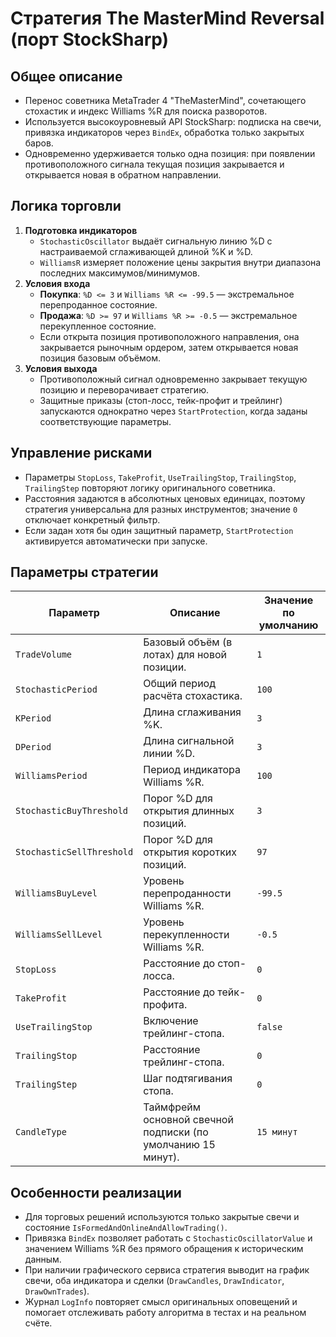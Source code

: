 # Стратегия The MasterMind Reversal (порт StockSharp)

## Общее описание
- Перенос советника MetaTrader 4 "TheMasterMind", сочетающего стохастик и индекс Williams %R для поиска разворотов.
- Используется высокоуровневый API StockSharp: подписка на свечи, привязка индикаторов через `BindEx`, обработка только закрытых баров.
- Одновременно удерживается только одна позиция: при появлении противоположного сигнала текущая позиция закрывается и открывается новая в обратном направлении.

## Логика торговли
1. **Подготовка индикаторов**
   - `StochasticOscillator` выдаёт сигнальную линию %D с настраиваемой сглаживающей длиной %K и %D.
   - `WilliamsR` измеряет положение цены закрытия внутри диапазона последних максимумов/минимумов.
2. **Условия входа**
   - **Покупка**: `%D <= 3` и `Williams %R <= -99.5` — экстремальное перепроданное состояние.
   - **Продажа**: `%D >= 97` и `Williams %R >= -0.5` — экстремальное перекупленное состояние.
   - Если открыта позиция противоположного направления, она закрывается рыночным ордером, затем открывается новая позиция базовым объёмом.
3. **Условия выхода**
   - Противоположный сигнал одновременно закрывает текущую позицию и переворачивает стратегию.
   - Защитные приказы (стоп-лосс, тейк-профит и трейлинг) запускаются однократно через `StartProtection`, когда заданы соответствующие параметры.

## Управление рисками
- Параметры `StopLoss`, `TakeProfit`, `UseTrailingStop`, `TrailingStop`, `TrailingStep` повторяют логику оригинального советника.
- Расстояния задаются в абсолютных ценовых единицах, поэтому стратегия универсальна для разных инструментов; значение `0` отключает конкретный фильтр.
- Если задан хотя бы один защитный параметр, `StartProtection` активируется автоматически при запуске.

## Параметры стратегии
| Параметр | Описание | Значение по умолчанию |
|----------|----------|-----------------------|
| `TradeVolume` | Базовый объём (в лотах) для новой позиции. | `1` |
| `StochasticPeriod` | Общий период расчёта стохастика. | `100` |
| `KPeriod` | Длина сглаживания %K. | `3` |
| `DPeriod` | Длина сигнальной линии %D. | `3` |
| `WilliamsPeriod` | Период индикатора Williams %R. | `100` |
| `StochasticBuyThreshold` | Порог %D для открытия длинных позиций. | `3` |
| `StochasticSellThreshold` | Порог %D для открытия коротких позиций. | `97` |
| `WilliamsBuyLevel` | Уровень перепроданности Williams %R. | `-99.5` |
| `WilliamsSellLevel` | Уровень перекупленности Williams %R. | `-0.5` |
| `StopLoss` | Расстояние до стоп-лосса. | `0` |
| `TakeProfit` | Расстояние до тейк-профита. | `0` |
| `UseTrailingStop` | Включение трейлинг-стопа. | `false` |
| `TrailingStop` | Расстояние трейлинг-стопа. | `0` |
| `TrailingStep` | Шаг подтягивания стопа. | `0` |
| `CandleType` | Таймфрейм основной свечной подписки (по умолчанию 15 минут). | `15 минут` |

## Особенности реализации
- Для торговых решений используются только закрытые свечи и состояние `IsFormedAndOnlineAndAllowTrading()`.
- Привязка `BindEx` позволяет работать с `StochasticOscillatorValue` и значением Williams %R без прямого обращения к историческим данным.
- При наличии графического сервиса стратегия выводит на график свечи, оба индикатора и сделки (`DrawCandles`, `DrawIndicator`, `DrawOwnTrades`).
- Журнал `LogInfo` повторяет смысл оригинальных оповещений и помогает отслеживать работу алгоритма в тестах и на реальном счёте.
